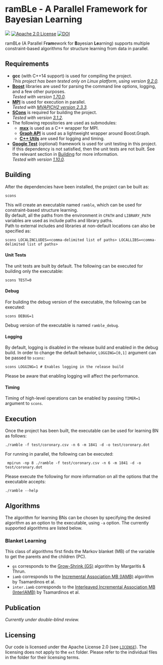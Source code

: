 # ramBLe - A Parallel Framework for Bayesian Learning
[![](https://github.com/asrivast28/ramBLe/workflows/Build%20and%20Unit%20Tests/badge.svg)](https://github.com/asrivast28/ramBLe/actions)
[![Apache 2.0 License](https://img.shields.io/badge/license-Apache%20v2.0-blue.svg)](LICENSE)
[![DOI](https://zenodo.org/badge/207919328.svg)](https://zenodo.org/badge/latestdoi/207919328)

ramBLe (A Parallel F**ram**ework for **B**ayesian **Le**arning) supports multiple constraint-based algorithms for structure learning from data in parallel.

## Requirements
* **gcc** (with C++14 support) is used for compiling the project.  
_This project has been tested only on Linux platform, using version [9.2.0](https://gcc.gnu.org/gcc-9/changes.html)._
* **[Boost](http://boost.org/)** libraries are used for parsing the command line options, logging, and a few other purposes.  
_Tested with version [1.70.0](https://www.boost.org/users/history/version_1_70_0.html)._
* **[MPI](https://www.mpi-forum.org/docs/mpi-3.1/mpi31-report/mpi31-report.htm)** is used for execution in parallel.  
_Tested with [MVAPICH2 version 2.3.3](http://mvapich.cse.ohio-state.edu/static/media/mvapich/mvapich2-2.3.3-userguide.html)._
* **[SCons](http://scons.org/)** is required for building the project.  
_Tested with version [3.1.2](https://scons.org/doc/3.1.2/HTML/scons-user.html)._
* The following repositories are used as submodules:
  * **[mxx](https://gitlab.com/patflick/mxx)** is used as a C++ wrapper for MPI.  
  * **[Graph API](https://github.com/asrivast28/cpp-utils)** is used as a lightweight wrapper around Boost.Graph.  
  * **[C++ Utils](https://github.com/asrivast28/cpp-utils)** are used for logging and timing.  
* **[Google Test](https://github.com/google/googletest)** (optional) framework is used for unit testing in this project.   
If this dependency is not satisfied, then the unit tests are not built. See the relevant section in [Building](#unit-tests) for more information.  
_Tested with version [1.10.0](https://github.com/google/googletest/releases/tag/release-1.10.0)._

## Building
After the dependencies have been installed, the project can be built as:  
<pre><code>scons
</code></pre>  
This will create an executable named `ramble`, which can be used for constraint-based structure learning.  
By default, all the paths from the environment in `CPATH` and `LIBRARY_PATH` variables are used as include paths and library paths.  
Path to external includes and libraries at non-default locations can also be specified as:  
<pre><code>scons LOCALINCLUDES=&lt;comma-delimited list of paths&gt; LOCALLIBS=&lt;comma-delimited list of paths&gt;
</code></pre>

#### Unit Tests
The unit tests are built by default. The following can be executed for building only the executable:  
<pre><code>scons TEST=0
</code></pre>  

#### Debug
For building the debug version of the executable, the following can be executed:
<pre><code>scons DEBUG=1
</code></pre>  
Debug version of the executable is named `ramble_debug`.

#### Logging
By default, logging is disabled in the release build and enabled in the debug build.
In order to change the default behavior, `LOGGING=[0,1]` argument can be passed to `scons`:  
<pre><code>scons LOGGING=1 # Enables logging in the release build
</code></pre>
Please be aware that enabling logging will affect the performance.

#### Timing
Timing of high-level operations can be enabled by passing `TIMER=1` argument to `scons`.

## Execution
Once the project has been built, the executable can be used for learning BN as follows:
<pre><code>./ramble -f test/coronary.csv -n 6 -m 1841 -d -o test/coronary.dot
</code></pre>  
For running in parallel, the following can be executed:
<pre><code> mpirun -np 8 ./ramble -f test/coronary.csv -n 6 -m 1841 -d -o test/coronary.dot
</code></pre>  
Please execute the following for more information on all the options that the executable accepts:
<pre><code>./ramble --help
</code></pre>

## Algorithms
The algorithm for learning BNs can be chosen by specifying the desired algorithm as an option to the executable, using `-a` option. The currently supported algorithms are listed below.

### Blanket Learning
This class of algorithms first finds the Markov blanket (MB) of the variable to get the parents and the children (PC).
* `gs` corresponds to the [Grow-Shrink (GS)](https://papers.nips.cc/paper/1685-bayesian-network-induction-via-local-neighborhoods) algorithm by Margaritis & Thrun.
* `iamb` corresponds to the [Incremental Association MB (IAMB)](https://www.aaai.org/Library/FLAIRS/2003/flairs03-073.php) algorithm by Tsamardinos et al.
* `inter.iamb` corresponds to the [Interleaved Incremental Association MB (InterIAMB)](https://www.aaai.org/Library/FLAIRS/2003/flairs03-073.php) by Tsamardinos et al.

## Publication
_Currently under double-blind review._

## Licensing
Our code is licensed under the Apache License 2.0 (see [`LICENSE`](LICENSE)).
The licensing does not apply to the `ext` folder. Please refer to the individual files in the folder for their licensing terms.
